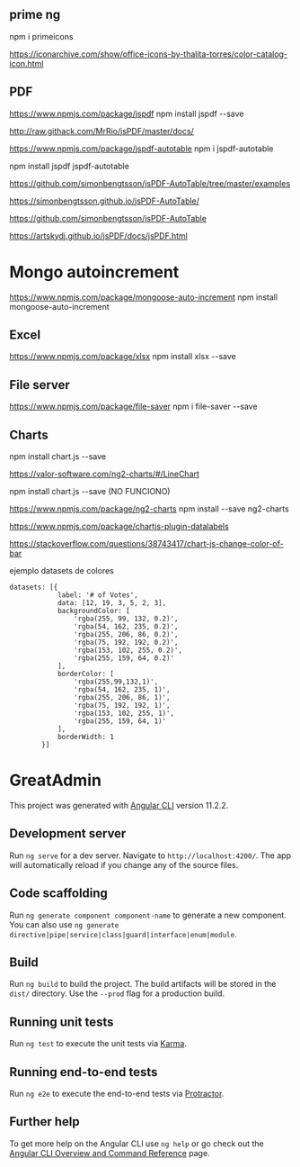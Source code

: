 ## prime ng
npm i primeicons


https://iconarchive.com/show/office-icons-by-thalita-torres/color-catalog-icon.html



## PDF
https://www.npmjs.com/package/jspdf
npm install jspdf --save

http://raw.githack.com/MrRio/jsPDF/master/docs/

https://www.npmjs.com/package/jspdf-autotable
npm i jspdf-autotable

npm install jspdf jspdf-autotable

https://github.com/simonbengtsson/jsPDF-AutoTable/tree/master/examples

https://simonbengtsson.github.io/jsPDF-AutoTable/

https://github.com/simonbengtsson/jsPDF-AutoTable

https://artskydj.github.io/jsPDF/docs/jsPDF.html

# Mongo autoincrement
https://www.npmjs.com/package/mongoose-auto-increment
npm install mongoose-auto-increment

## Excel
https://www.npmjs.com/package/xlsx
npm install xlsx --save

## File server
https://www.npmjs.com/package/file-saver
npm i file-saver --save

## Charts

npm install chart.js --save

https://valor-software.com/ng2-charts/#/LineChart


npm install chart.js --save  (NO FUNCIONO)

https://www.npmjs.com/package/ng2-charts
npm install --save ng2-charts

https://www.npmjs.com/package/chartjs-plugin-datalabels


https://stackoverflow.com/questions/38743417/chart-js-change-color-of-bar

ejemplo datasets de colores

```
datasets: [{
            label: '# of Votes',
            data: [12, 19, 3, 5, 2, 3],
            backgroundColor: [
                'rgba(255, 99, 132, 0.2)',
                'rgba(54, 162, 235, 0.2)',
                'rgba(255, 206, 86, 0.2)',
                'rgba(75, 192, 192, 0.2)',
                'rgba(153, 102, 255, 0.2)',
                'rgba(255, 159, 64, 0.2)'
            ],
            borderColor: [
                'rgba(255,99,132,1)',
                'rgba(54, 162, 235, 1)',
                'rgba(255, 206, 86, 1)',
                'rgba(75, 192, 192, 1)',
                'rgba(153, 102, 255, 1)',
                'rgba(255, 159, 64, 1)'
            ],
            borderWidth: 1
        }]
```

# GreatAdmin

This project was generated with [Angular CLI](https://github.com/angular/angular-cli) version 11.2.2.

## Development server

Run `ng serve` for a dev server. Navigate to `http://localhost:4200/`. The app will automatically reload if you change any of the source files.

## Code scaffolding

Run `ng generate component component-name` to generate a new component. You can also use `ng generate directive|pipe|service|class|guard|interface|enum|module`.

## Build

Run `ng build` to build the project. The build artifacts will be stored in the `dist/` directory. Use the `--prod` flag for a production build.

## Running unit tests

Run `ng test` to execute the unit tests via [Karma](https://karma-runner.github.io).

## Running end-to-end tests

Run `ng e2e` to execute the end-to-end tests via [Protractor](http://www.protractortest.org/).

## Further help

To get more help on the Angular CLI use `ng help` or go check out the [Angular CLI Overview and Command Reference](https://angular.io/cli) page.
